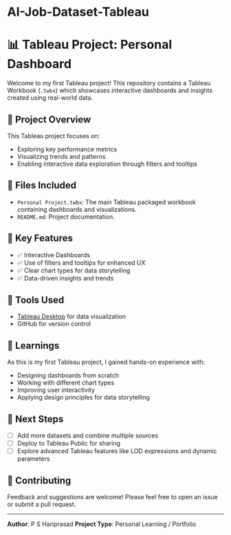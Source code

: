 # AI-Job-Dataset-Tableau

# 📊 Tableau Project: Personal Dashboard

Welcome to my first Tableau project! This repository contains a Tableau Workbook (`.twbx`) which showcases interactive dashboards and insights created using real-world data.

## 📝 Project Overview

This Tableau project focuses on:
- Exploring key performance metrics
- Visualizing trends and patterns
- Enabling interactive data exploration through filters and tooltips

## 📂 Files Included

- `Personal Project.twbx`: The main Tableau packaged workbook containing dashboards and visualizations.
- `README.md`: Project documentation.

## 📸 Key Features

- ✅ Interactive Dashboards
- ✅ Use of filters and tooltips for enhanced UX
- ✅ Clear chart types for data storytelling
- ✅ Data-driven insights and trends

## 🔧 Tools Used

- [Tableau Desktop](https://www.tableau.com/products/desktop) for data visualization
- GitHub for version control

## 🧠 Learnings

As this is my first Tableau project, I gained hands-on experience with:
- Designing dashboards from scratch
- Working with different chart types
- Improving user interactivity
- Applying design principles for data storytelling

## 📌 Next Steps

- [ ] Add more datasets and combine multiple sources
- [ ] Deploy to Tableau Public for sharing
- [ ] Explore advanced Tableau features like LOD expressions and dynamic parameters

## 🤝 Contributing

Feedback and suggestions are welcome! Please feel free to open an issue or submit a pull request.

---

**Author**: P S Hariprasad
**Project Type**: Personal Learning / Portfolio  

